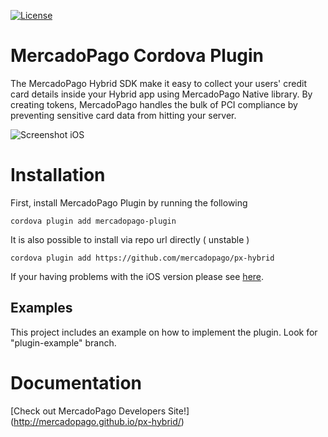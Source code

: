 [![License](https://img.shields.io/badge/license-MIT-lightgrey.svg?style=flat)](https://github.com/mercadopago/px-android)
# MercadoPago Cordova Plugin
The MercadoPago Hybrid SDK make it easy to collect your users' credit card details inside your Hybrid app using MercadoPago Native library. By creating tokens, MercadoPago handles the bulk of PCI compliance by preventing sensitive card data from hitting your server.

![Screenshot iOS](https://cloud.githubusercontent.com/assets/9399970/20975888/96dd46e4-bc7f-11e6-9aab-436cf8ff97f5.png)

# Installation
First, install MercadoPago Plugin by running the following

    cordova plugin add mercadopago-plugin

It is also possible to install via repo url directly ( unstable )

    cordova plugin add https://github.com/mercadopago/px-hybrid

If your having problems with the iOS version please see [here](https://github.com/mercadopago/px-hybrid/wiki/Using-the-plugin-with-iOS-Guide).
## Examples

This project includes an example on how to implement the plugin. Look for "plugin-example" branch.

# Documentation

  [Check out MercadoPago Developers Site!] (http://mercadopago.github.io/px-hybrid/)
  


